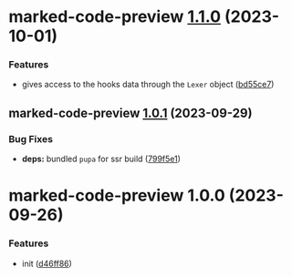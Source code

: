 # marked-code-preview [1.1.0](https://github.com/bent10/marked-extensions/compare/marked-code-preview@1.0.1...marked-code-preview@1.1.0) (2023-10-01)


### Features

* gives access to the hooks data through the `Lexer` object ([bd55ce7](https://github.com/bent10/marked-extensions/commit/bd55ce7bbba29112c239f88970bfd5234202b5d5))

## marked-code-preview [1.0.1](https://github.com/bent10/marked-extensions/compare/marked-code-preview@1.0.0...marked-code-preview@1.0.1) (2023-09-29)


### Bug Fixes

* **deps:** bundled `pupa` for ssr build ([799f5e1](https://github.com/bent10/marked-extensions/commit/799f5e1f8f2ca1efa3783fc41db00b4b6a87d132))

# marked-code-preview 1.0.0 (2023-09-26)


### Features

* init ([d46ff86](https://github.com/bent10/marked-extensions/commit/d46ff868697dfaf129cdfd55e2c1680ca5d9f463))
